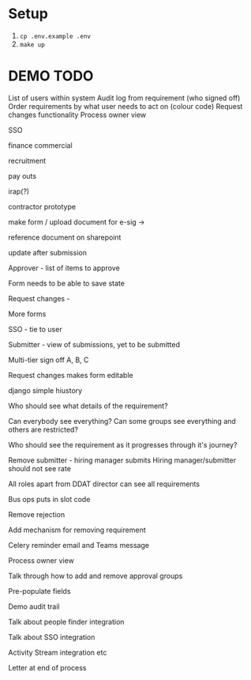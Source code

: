 # Setup

1. `cp .env.example .env`
2. `make up`

# DEMO TODO

List of users within system
Audit log from requirement (who signed off)
Order requirements by what user needs to act on (colour code)
Request changes functionality
Process owner view

SSO

finance
commercial

recruitment

pay outs

irap(?)

contractor prototype

make form / upload document for e-sig ->

reference document on sharepoint

update after submission

Approver - list of items to approve

Form needs to be able to save state

Request changes -

More forms

SSO - tie to user

Submitter - view of submissions, yet to be submitted

Multi-tier sign off A, B, C

Request changes makes form editable

django simple hiustory

Who should see what details of the requirement?

Can everybody see everything?
Can some groups see everything and others are restricted?

Who should see the requirement as it progresses through it's journey?

Remove submitter - hiring manager submits
Hiring manager/submitter should not see rate

All roles apart from DDAT director can see all requirements

Bus ops puts in slot code

Remove rejection

Add mechanism for removing requirement

Celery reminder email and Teams message

Process owner view

Talk through how to add and remove approval groups

Pre-populate fields

Demo audit trail

Talk about people finder integration

Talk about SSO integration

Activity Stream integration etc

Letter at end of process
